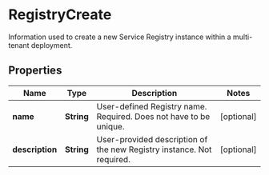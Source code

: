 

# RegistryCreate

Information used to create a new Service Registry instance within a multi-tenant deployment.

## Properties

Name | Type | Description | Notes
------------ | ------------- | ------------- | -------------
**name** | **String** | User-defined Registry name. Required. Does not have to be unique. |  [optional]
**description** | **String** | User-provided description of the new Registry instance. Not required. |  [optional]



